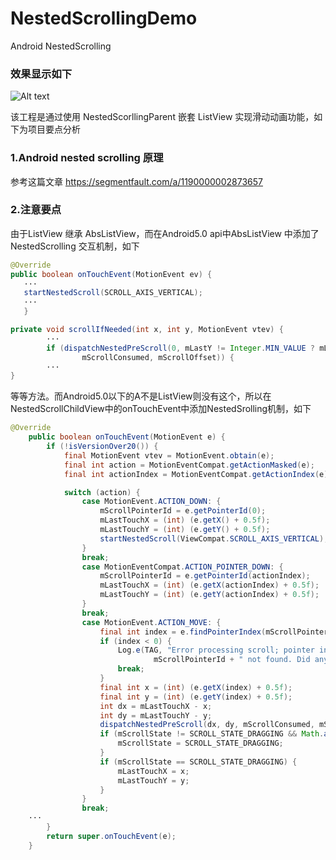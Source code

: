 # NestedScrollingDemo
Android NestedScrolling
### 效果显示如下
![Alt text](./NestedScrollingDemoPreview.gif)





该工程是通过使用 NestedScorllingParent 嵌套 ListView 实现滑动动画功能，如下为项目要点分析

### 1.Android nested scrolling 原理
参考这篇文章 https://segmentfault.com/a/1190000002873657

### 2.注意要点
由于ListView 继承 AbsListView，而在Android5.0 api中AbsListView 中添加了NestedScrolling 交互机制，如下
```java
@Override
public boolean onTouchEvent(MotionEvent ev) { 
   ···
   startNestedScroll(SCROLL_AXIS_VERTICAL);
   ···
   }     

private void scrollIfNeeded(int x, int y, MotionEvent vtev) {
        ···
        if (dispatchNestedPreScroll(0, mLastY != Integer.MIN_VALUE ? mLastY - y : -rawDeltaY,
                mScrollConsumed, mScrollOffset)) {
        ···
}
```
等等方法。而Android5.0以下的A不是ListView则没有这个，所以在NestedScrollChildView中的onTouchEvent中添加NestedSrolling机制，如下
```java
@Override
    public boolean onTouchEvent(MotionEvent e) {
        if (!isVersionOver20()) {
            final MotionEvent vtev = MotionEvent.obtain(e);
            final int action = MotionEventCompat.getActionMasked(e);
            final int actionIndex = MotionEventCompat.getActionIndex(e);

            switch (action) {
                case MotionEvent.ACTION_DOWN: {
                    mScrollPointerId = e.getPointerId(0);
                    mLastTouchX = (int) (e.getX() + 0.5f);
                    mLastTouchY = (int) (e.getY() + 0.5f);
                    startNestedScroll(ViewCompat.SCROLL_AXIS_VERTICAL);
                }
                break;
                case MotionEventCompat.ACTION_POINTER_DOWN: {
                    mScrollPointerId = e.getPointerId(actionIndex);
                    mLastTouchX = (int) (e.getX(actionIndex) + 0.5f);
                    mLastTouchY = (int) (e.getY(actionIndex) + 0.5f);
                }
                break;
                case MotionEvent.ACTION_MOVE: {
                    final int index = e.findPointerIndex(mScrollPointerId);
                    if (index < 0) {
                        Log.e(TAG, "Error processing scroll; pointer index for id " +
                                mScrollPointerId + " not found. Did any MotionEvents get skipped?");
                        break;
                    }
                    final int x = (int) (e.getX(index) + 0.5f);
                    final int y = (int) (e.getY(index) + 0.5f);
                    int dx = mLastTouchX - x;
                    int dy = mLastTouchY - y;
                    dispatchNestedPreScroll(dx, dy, mScrollConsumed, mScrollOffset);
                    if (mScrollState != SCROLL_STATE_DRAGGING && Math.abs(dy) > mTouchSlop) {
                        mScrollState = SCROLL_STATE_DRAGGING;
                    }
                    if (mScrollState == SCROLL_STATE_DRAGGING) {
                        mLastTouchX = x;
                        mLastTouchY = y;
                    }
                }
                break;
	···
        }
        return super.onTouchEvent(e);
    }
```
